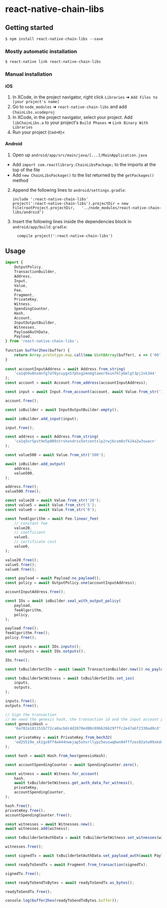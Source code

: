 # react-native-chain-libs

## Getting started

`$ npm install react-native-chain-libs --save`

### Mostly automatic installation

`$ react-native link react-native-chain-libs`

### Manual installation


#### iOS

1. In XCode, in the project navigator, right click `Libraries` ➜ `Add Files to [your project's name]`
2. Go to `node_modules` ➜ `react-native-chain-libs` and add `ChainLibs.xcodeproj`
3. In XCode, in the project navigator, select your project. Add `libChainLibs.a` to your project's `Build Phases` ➜ `Link Binary With Libraries`
4. Run your project (`Cmd+R`)<

#### Android

1. Open up `android/app/src/main/java/[...]/MainApplication.java`
  - Add `import com.reactlibrary.ChainLibsPackage;` to the imports at the top of the file
  - Add `new ChainLibsPackage()` to the list returned by the `getPackages()` method
2. Append the following lines to `android/settings.gradle`:
  	```
  	include ':react-native-chain-libs'
  	project(':react-native-chain-libs').projectDir = new File(rootProject.projectDir, 	'../node_modules/react-native-chain-libs/android')
  	```
3. Insert the following lines inside the dependencies block in `android/app/build.gradle`:
  	```
      compile project(':react-native-chain-libs')
  	```


## Usage
```javascript
import {
    OutputPolicy,
    TransactionBuilder,
    Address,
    Input,
    Value,
    Fee,
    Fragment,
    PrivateKey,
    Witness,
    SpendingCounter,
    Hash,
    Account,
    InputOutputBuilder,
    Witnesses,
    PayloadAuthData,
    Payload,
} from 'react-native-chain-libs';
​
​function buffer2hex(buffer) {
    return Array.prototype.map.call(new Uint8Array(buffer), x => ('00' + x.toString(16)).slice(-2)).join('');
​}
​
const accountInputAddress = await Address.from_string(
    'ca1qh9u0nxmnfg7af8ycuygx57p5xgzmnmgtaeer9xun7hly6mlgt3pj2xk344'
);
const account = await Account.from_address(accountInputAddress);

const input = await Input.from_account(account, await Value.from_str('1000'));

account.free();

const ioBuilder = await InputOutputBuilder.empty();

await ioBuilder.add_input(input);

input.free();

const address = await Address.from_string(
    'ca1q5nr5pvt9e5p009strshxndrsx5etcentslp2rwj6csm8sfk24a2w3swacn'
);

const value500 = await Value.from_str('500');

await ioBuilder.add_output(
    address,
    value500,
);

address.free();
value500.free();

const value20 = await Value.from_str('20');
const value5 = await Value.from_str('5');
const value0 = await Value.from_str('0');

const feeAlgorithm = await Fee.linear_fee(
    // constant fee
    value20,
    // coefficient
    value5,
    // certificate cost
    value0,
);

value20.free();
value5.free();
value0.free();

const payload = await Payload.no_payload();
const policy = await OutputPolicy.one(accountInputAddress);

accountInputAddress.free();

const IOs = await ioBuilder.seal_with_output_policy(
    payload,
    feeAlgorithm,
    policy,
);

payload.free();
feeAlgorithm.free();
policy.free();

const inputs = await IOs.inputs();
const outputs = await IOs.outputs();

IOs.free();

const txBuilderSetIOs = await (await TransactionBuilder.new()).no_payload();

const txBuilderSetWitness = await txBuilderSetIOs.set_ios(
    inputs,
    outputs,
);

inputs.free();
outputs.free();

// Sign the transaction
// We need the genesis hash, the transaction id and the input account private key
const genesisHash =
    '6a702a181151b772ca0acbdc4d2870ed80c09b626b29fffc2e47abf2330ad0cd';

const privateKey = await PrivateKey.from_bech32(
    'ed25519e_sk1gz0ff4w444nwejap5shxrllypz5euswq6wn04fffzes02atw99xkd4jn838v3vrfg9eqt7f4sxjlsy0tdcmj0d2dqvwc8ztwgyfnwyszvjg32'
);

const hash = await Hash.from_hex(genesisHash);

const accountSpendingCounter = await SpendingCounter.zero();

const witness = await Witness.for_account(
    hash,
    await txBuilderSetWitness.get_auth_data_for_witness(),
    privateKey,
    accountSpendingCounter,
);

hash.free();
privateKey.free();
accountSpendingCounter.free();

const witnesses = await Witnesses.new();
await witnesses.add(witness);

const txBuilderSetAuthData = await txBuilderSetWitness.set_witnesses(witnesses);

witnesses.free();

const signedTx = await txBuilderSetAuthData.set_payload_auth(await PayloadAuthData.for_no_payload());

const readyToSendTx = await Fragment.from_transaction(signedTx);

signedTx.free();

const readyToSendTxBytes = await readyToSendTx.as_bytes();

readyToSendTx.free();

​console.log(buffer2hex(readyToSendTxBytes.buffer));
```

